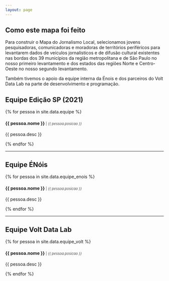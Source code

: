 ```yaml
---
layout: page
---
```


## Como este mapa foi feito

Para construir o Mapa do Jornalismo Local, selecionamos jovens pesquisadoras, comunicadoras e moradoras de territórios periféricos para levantarem dados de veículos jornalísticos e de difusão cultural existentes nas bordas dos 39 municípios da região metropolitana e de São Paulo no nosso primeiro levantamento e dos estados das regiões Norte e Centro-Oeste no nosso segundo levantamento.

Também tivemos o apoio da equipe interna da Énois e dos parceiros do Volt Data Lab na parte de desenvolvimento e programação.

## Equipe Edição SP (2021)

{% for pessoa in site.data.equipe %}
<br>
#### {{ pessoa.nome }} <span style="font-weight:300;font-size:0.8em"> | <em>{{ pessoa.posicao }}</em></span>
<p>{{ pessoa.desc }}</p>

{% endfor %}

---
## Equipe ÉNóis

{% for pessoa in site.data.equipe_enois %}
<br>
#### {{ pessoa.nome }} <span style="font-weight:300;font-size:0.8em"> | <em>{{ pessoa.posicao }}</em></span>
<p>{{ pessoa.desc }}</p>

{% endfor %}

---
## Equipe Volt Data Lab

{% for pessoa in site.data.equipe_volt %}
<br>
#### {{ pessoa.nome }} <span style="font-weight:300;font-size:0.8em"> | <em>{{ pessoa.posicao }}</em></span>
<p>{{ pessoa.desc }}</p>

{% endfor %}
